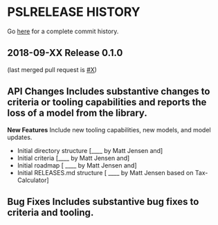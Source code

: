 PSLRELEASE HISTORY
==============================
Go [here](https://github.com/open-source-economics/PSL/pulls?q=is%3Apr+is%3Aclosed)
for a complete commit history.


2018-09-XX Release 0.1.0
-------------------------
(last merged pull request is
[#X](https://github.com/open-source-economics/PSL/pull/X))

**API Changes**
Includes substantive changes to criteria or tooling capabilities and reports the loss of a model from the library.
- 

**New Features**
Include new tooling capabilities, new models, and model updates.
- Initial directory structure [____ by Matt Jensen and]
- Initial criteria [____ by Matt Jensen and]
- Initial roadmap [ ____ by Matt Jensen and]
- Initial RELEASES.md structure [ ____ by Matt Jensen based on Tax-Calculator]

**Bug Fixes**
Includes substantive bug fixes to criteria and tooling.
- 

